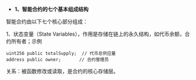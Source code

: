 - **1、智能合约的七个基本组成结构**

智能合约由以下七个核心部分组成：

1、状态变量（State Variables），作用是存储在链上的永久结构，如代币余额，合约所有者；示例
```
uint256 public totalSupply;  // 代币总供应量  
address public owner;       // 合约管理员  
```
关系：被函数修改或读取，是合约的核心存储层。
